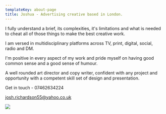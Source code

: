 ```yaml
---
templateKey: about-page
title: Joshua - Advertising creative based in London.
---
```

I fully understand a brief, its complexities, it's limitations and what is needed to cheat all of those things to make the best creative work.

I am versed in multidisciplinary platforms across TV, print, digital, social, radio and DM.

I'm positive in every aspect of my work and pride myself on having good common sense and a good sense of humour. 

A well rounded art director and copy writer, confident with any project and opportunity with a competent skill set of design and presentation.

Get in touch - 07462634224 

josh.richardson55@yahoo.co.uk

![](/img/josh-richardson-cv.png)
